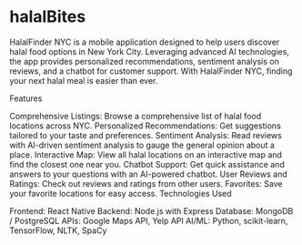 # halalBites

HalalFinder NYC is a mobile application designed to help users discover halal food options in New York City. Leveraging advanced AI technologies, the app provides personalized recommendations, sentiment analysis on reviews, and a chatbot for customer support. With HalalFinder NYC, finding your next halal meal is easier than ever.

Features

Comprehensive Listings: Browse a comprehensive list of halal food locations across NYC.
Personalized Recommendations: Get suggestions tailored to your taste and preferences.
Sentiment Analysis: Read reviews with AI-driven sentiment analysis to gauge the general opinion about a place.
Interactive Map: View all halal locations on an interactive map and find the closest one near you.
Chatbot Support: Get quick assistance and answers to your questions with an AI-powered chatbot.
User Reviews and Ratings: Check out reviews and ratings from other users.
Favorites: Save your favorite locations for easy access.
Technologies Used

Frontend: React Native
Backend: Node.js with Express
Database: MongoDB / PostgreSQL
APIs: Google Maps API, Yelp API
AI/ML: Python, scikit-learn, TensorFlow, NLTK, SpaCy
